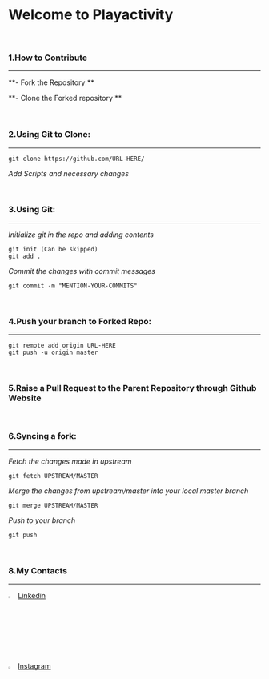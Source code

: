# Welcome to Playactivity

</br>

### 1.How to Contribute
***
**- Fork the Repository  **

**- Clone the Forked repository  **

</br>

### 2.Using Git to Clone:
***
```
git clone https://github.com/URL-HERE/
```
*Add Scripts and necessary changes*

</br>

### 3.Using Git:
***
*Initialize git in the repo and adding contents*
``` 
git init (Can be skipped)
git add . 
```
*Commit the changes with commit messages*
```
git commit -m "MENTION-YOUR-COMMITS"
```
</br>

### 4.Push your branch to Forked Repo:
***
```
git remote add origin URL-HERE
git push -u origin master
```
</br>

### 5.Raise a Pull Request to the Parent Repository through Github Website

</br>

### 6.Syncing a fork:
***
*Fetch the changes made in upstream*
```
git fetch UPSTREAM/MASTER
```
*Merge the changes from upstream/master into your local master branch*
```
git merge UPSTREAM/MASTER
```
*Push to your branch*
```
git push
```
</br>

### 8.My Contacts
***
<a href="https://www.linkedin.com/in/hari-om-kushwaha-6a698a192"><img src="https://www.flaticon.com/svg/static/icons/svg/174/174857.svg" width=3%></a>  [Linkedin](https://www.linkedin.com/in/hari-om-kushwaha-6a698a192)

<a href="https://www.instagram.com/_itzhari_"><img src="https://www.flaticon.com/svg/static/icons/svg/174/174855.svg" width=3%></a> [Instagram](https://www.instagram.com/_itzhari_)
